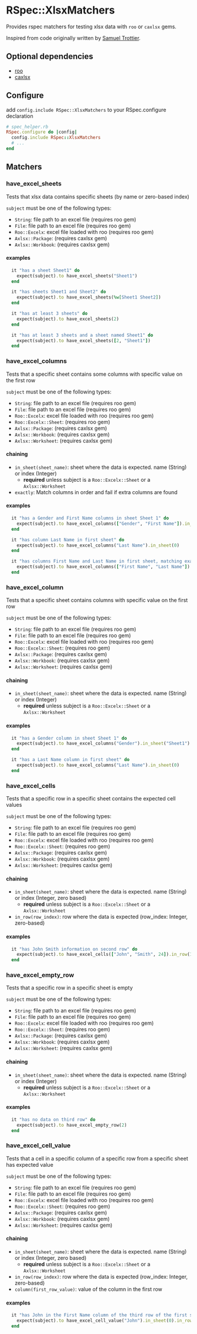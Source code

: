 # RSpec::XlsxMatchers

Provides rspec matchers for testing xlsx data with `roo` or `caxlsx` gems.

Inspired from code originally written by [Samuel Trottier](https://github.com/SamuelTrottier).

## Optional dependencies

 - [roo](https://github.com/roo-rb/roo)
 - [caxlsx](https://github.com/caxlsx/caxlsx)

## Configure
  
add `config.include RSpec::XlsxMatchers` to your RSpec.configure declaration

```ruby
# spec_helper.rb
RSpec.configure do |config|
  config.include RSpec::XlsxMatchers
  # ...
end
```

## Matchers

### have_excel_sheets

Tests that xlsx data contains specific sheets (by name or zero-based index)

`subject` must be one of the following types:
  - `String`: file path to an excel file (requires roo gem)
  - `File`: file path to an excel file (requires roo gem)
  - `Roo::Excelx`: excel file loaded with roo (requires roo gem)
  - `Axlsx::Package`: (requires caxlsx gem)
  - `Axlsx::Workbook`: (requires caxlsx gem)


#### examples
```ruby
  it "has a sheet Sheet1" do
    expect(subject).to have_excel_sheets("Sheet1")
  end

  it "has sheets Sheet1 and Sheet2" do
    expect(subject).to have_excel_sheets(%w[Sheet1 Sheet2])
  end

  it "has at least 3 sheets" do
    expect(subject).to have_excel_sheets(2)
  end

  it "has at least 3 sheets and a sheet named Sheet1" do
    expect(subject).to have_excel_sheets([2, "Sheet1"])
  end
```

### have_excel_columns

Tests that a specific sheet contains some columns with specific value on the first row

`subject` must be one of the following types:
  - `String`: file path to an excel file (requires roo gem)
  - `File`: file path to an excel file (requires roo gem)
  - `Roo::Excelx`: excel file loaded with roo (requires roo gem)
  - `Roo::Excelx::Sheet`: (requires roo gem)
  - `Axlsx::Package`: (requires caxlsx gem)
  - `Axlsx::Workbook`: (requires caxlsx gem)
  - `Axlsx::Worksheet`: (requires caxlsx gem)

#### chaining

- `in_sheet(sheet_name)`: sheet where the data is expected. name (String) or index (Integer)
  - **required** unless subject is a `Roo::Excelx::Sheet` or a `Axlsx::Worksheet`
- `exactly`: Match columns in order and fail if extra columns are found

#### examples
```ruby
  it "has a Gender and First Name columns in sheet Sheet 1" do
    expect(subject).to have_excel_columns(["Gender", "First Name"]).in_sheet("Sheet1")
  end

  it "has column Last Name in first sheet" do
    expect(subject).to have_excel_columns("Last Name").in_sheet(0)
  end

  it "has columns First Name and Last Name in first sheet, matching exactly" do
    expect(subject).to have_excel_columns(["First Name", "Last Name"]).in_sheet(0).exactly
  end
```
### have_excel_column

Tests that a specific sheet contains columns with specific value on the first row

`subject` must be one of the following types:
  - `String`: file path to an excel file (requires roo gem)
  - `File`: file path to an excel file (requires roo gem)
  - `Roo::Excelx`: excel file loaded with roo (requires roo gem)
  - `Roo::Excelx::Sheet`: (requires roo gem)
  - `Axlsx::Package`: (requires caxlsx gem)
  - `Axlsx::Workbook`: (requires caxlsx gem)
  - `Axlsx::Worksheet`: (requires caxlsx gem)
  

#### chaining

- `in_sheet(sheet_name)`: sheet where the data is expected. name (String) or index (Integer)
  - **required** unless subject is a `Roo::Excelx::Sheet` or a `Axlsx::Worksheet`

#### examples
```ruby
  it "has a Gender column in sheet Sheet 1" do
    expect(subject).to have_excel_columns("Gender").in_sheet("Sheet1")
  end

  it "has a Last Name column in first sheet" do
    expect(subject).to have_excel_columns("Last Name").in_sheet(0)
  end
```

### have_excel_cells

Tests that a specific row in a specific sheet contains the expected cell values

`subject` must be one of the following types:
  - `String`: file path to an excel file (requires roo gem)
  - `File`: file path to an excel file (requires roo gem)
  - `Roo::Excelx`: excel file loaded with roo (requires roo gem)
  - `Roo::Excelx::Sheet`: (requires roo gem)
  - `Axlsx::Package`: (requires caxlsx gem)
  - `Axlsx::Workbook`: (requires caxlsx gem)
  - `Axlsx::Worksheet`: (requires caxlsx gem)

#### chaining

- `in_sheet(sheet_name)`: sheet where the data is expected. name (String) or index (Integer, zero based)
  - **required** unless subject is a `Roo::Excelx::Sheet` or a `Axlsx::Worksheet`
- `in_row(row_index)`: row where the data is expected (row_index: Integer, zero-based)

#### examples
```ruby
  it "has John Smith information on second row" do
    expect(subject).to have_excel_cells(["John", "Smith", 24]).in_row(1).in_sheet("Sheet1")
  end
```

### have_excel_empty_row

Tests that a specific row in a specific sheet is empty

`subject` must be one of the following types:
  - `String`: file path to an excel file (requires roo gem)
  - `File`: file path to an excel file (requires roo gem)
  - `Roo::Excelx`: excel file loaded with roo (requires roo gem)
  - `Roo::Excelx::Sheet`: (requires roo gem)
  - `Axlsx::Package`: (requires caxlsx gem)
  - `Axlsx::Workbook`: (requires caxlsx gem)
  - `Axlsx::Worksheet`: (requires caxlsx gem)

#### chaining

- `in_sheet(sheet_name)`: sheet where the data is expected. name (String) or index (Integer)
  - **required** unless subject is a `Roo::Excelx::Sheet` or a `Axlsx::Worksheet`


#### examples
```ruby
  it "has no data on third row" do
    expect(subject).to have_excel_empty_row(2)
  end
```

### have_excel_cell_value

Tests that a cell in a specific column of a specific row from a specific sheet has expected value

`subject` must be one of the following types:
  - `String`: file path to an excel file (requires roo gem)
  - `File`: file path to an excel file (requires roo gem)
  - `Roo::Excelx`: excel file loaded with roo (requires roo gem)
  - `Roo::Excelx::Sheet`: (requires roo gem)
  - `Axlsx::Package`: (requires caxlsx gem)
  - `Axlsx::Workbook`: (requires caxlsx gem)
  - `Axlsx::Worksheet`: (requires caxlsx gem)

#### chaining

- `in_sheet(sheet_name)`: sheet where the data is expected. name (String) or index (Integer, zero based)
  - **required** unless subject is a `Roo::Excelx::Sheet` or a `Axlsx::Worksheet`
- `in_row(row_index)`: row where the data is expected (row_index: Integer, zero-based)
- `column(first_row_value)`: value of the column in the first row


#### examples
```ruby
  it "has John in the First Name column of the third row of the first sheet" do
    expect(subject).to have_excel_cell_value("John").in_sheet(0).in_row(2).in_column("First Name")
  end
```
